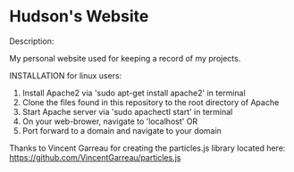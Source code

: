 # Hudson's Website

Description:

My personal website used for keeping a record of my projects.

INSTALLATION for linux users:

1. Install Apache2 via 'sudo apt-get install apache2' in terminal
2. Clone the files found in this repository to the root directory of Apache
3. Start Apache server via 'sudo apachectl start' in terminal
4. On your web-brower, navigate to 'localhost'
   OR
5. Port forward to a domain and navigate to your domain



Thanks to Vincent Garreau for creating the particles.js library located here: https://github.com/VincentGarreau/particles.js
